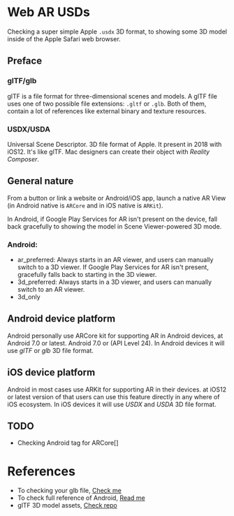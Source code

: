 # Web AR USDs

Checking a super simple Apple `.usdx` 3D format, to showing
some 3D model inside of the Apple Safari web browser.

## Preface

### glTF/glb

glTF is a file format for three-dimensional scenes and models. A glTF file
uses one of two possible file extensions: `.gltf` or `.glb`. Both of them,
contain a lot of references like external binary and texture resources.

### USDX/USDA

Universal Scene Descriptor. 3D file format of Apple. It present in 2018 with iOS12.
It's like glTF. Mac designers can create their object with *Reality Composer*.

## General nature

From a button or link a website or Android/iOS app, launch a
native AR View (in Android native is `ARCore` and in iOS native is `ARKit`).

In Android, if Google Play Services for AR isn't present on the device, fall back
gracefully to showing the model in Scene Viewer-powered 3D mode.

### Android: 

- ar_preferred: Always starts in an AR viewer, and users can manually switch to a 3D
viewer. If Google Play Services for AR isn't present, gracefully falls back to starting
in the 3D viewer.
- 3d_preferred: Always starts in a 3D viewer, and users can manually switch to an AR viewer.
- 3d_only

## Android device platform

Android personally use ARCore kit for supporting AR in Android devices, at 
Android 7.0 or latest. Android 7.0 or (API Level 24). In Android devices it
will use *glTF* or *glb* 3D file format.

## iOS device platform

Android in most cases use ARKit for supporting AR in their devices. at iOS12
or latest version of that users can use this feature directly in any where of
iOS ecosystem. In iOS devices it will use *USDX* and *USDA* 3D file format.

## TODO

- Checking Android tag for ARCore[]

# References

- To checking your glb file, [Check me](https://arvr.google.com/scene-viewer-preview)
- To check full reference of Android, [Read me](https://developers.google.com/ar/develop/scene-viewer)
- glTF 3D model assets, [Check repo](https://github.com/KhronosGroup/glTF-Sample-Models)
